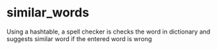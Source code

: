 # similar_words
Using a hashtable, a spell checker is checks the word in dictionary and suggests similar word if the entered word is wrong

